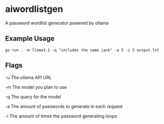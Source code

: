 # aiwordlistgen
A password wordlist generator powered by ollama

## Example Usage
```go run . -m llama3.1 -q "includes the name jack" -a 5 -i 5 output.txt```

## Flags
-u The ollama API URL

-m The model you plan to use

-q The query for the model

-a The amount of passwords to generate in each request

-i The amount of times the password generating loops